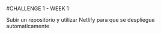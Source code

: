 #CHALLENGE 1 - WEEK 1

Subir un repositorio y utilizar Netlify para que se despliegue automaticamente
